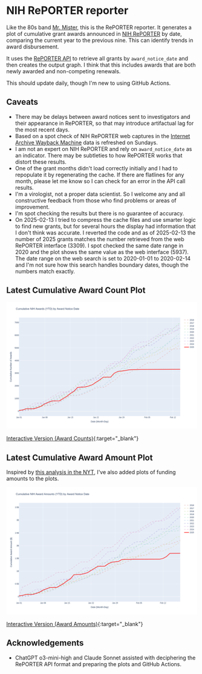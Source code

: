 # NIH RePORTER reporter
Like the 80s band [Mr. Mister](https://youtu.be/9NDjt4FzFWY?si=Xc0q9_-9YjigdgIX), this is the RePORTER reporter. It generates a plot of cumulative grant awards announced in [NIH RePORTER](https://reporter.nih.gov) by date, comparing the current year to the previous nine. This can identify trends in award disbursement.

It uses the [RePORTER API](https://api.reporter.nih.gov) to retrieve all grants by `award_notice_date` and then creates the output graph. I think that this includes awards that are both newly awarded and non-competing renewals.

This should update daily, though I'm new to using GitHub Actions.

## Caveats
- There may be delays between award notices sent to investigators and their appearance in RePORTER, so that may introduce artifactual lag for the most recent days.
- Based on a spot check of NIH RePORTER web captures in the [Internet Archive Wayback Machine](https://web.archive.org/web/20241206064251/https://reporter.nih.gov/) data is refreshed on Sundays.
- I am not an expert on NIH RePORTER and rely on `award_notice_date` as an indicator. There may be subtleties to how RePORTER works that distort these results.
- One of the grant months didn't load correctly initially and I had to repopulate it by regenerating the cache. If there are flatlines for any month, please let me know so I can check for an error in the API call results.
- I'm a virologist, not a proper data scientist. So I welcome any and all constructive feedback from those who find problems or areas of improvement.
- I'm spot checking the results but there is no guarantee of accuracy.
- On 2025-02-13 I tried to compress the cache files and use smarter logic to find new grants, but for several hours the display had information that I don't think was accurate. I reverted the code and as of 2025-02-13 the number of 2025 grants matches the number retrieved from the web RePORTER interface (3309). I spot checked the same date range in 2020 and the plot shows the same value as the web interface (5937). The date range on the web search is set to 2020-01-01 to 2020-02-14 and I'm not sure how this search handles boundary dates, though the numbers match exactly.

## Latest Cumulative Award Count Plot
![Cumulative Awards Plot](./nih_awards.png)

[Interactive Version (Award Counts)](https://dhoconno.github.io/reporter/nih_awards.html){:target="_blank"}

## Latest Cumulative Award Amount Plot

Inspired by [this analysis in the NYT](https://www.nytimes.com/2025/02/14/health/national-institutes-of-health-research-grants.html), I've also added plots of funding amounts to the plots.

![Cumulative Award Amounts Plot](./nih_award_amounts.png)

[Interactive Version (Award Amounts)](https://dhoconno.github.io/reporter/nih_award_amounts.html){:target="_blank"}

## Acknowledgements
- ChatGPT o3-mini-high and Claude Sonnet assisted with deciphering the RePORTER API format and preparing the plots and GitHub Actions.
